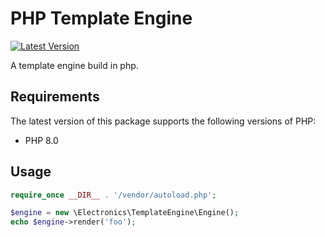 PHP Template Engine
======
[![Latest Version](https://img.shields.io/github/release/martenweijer/php-template-engine.svg?style=flat-square)](https://github.com/martenweijer/php-template-engine/tags)

A template engine build in php.
## Requirements
The latest version of this package supports the following versions of PHP:
* PHP 8.0
## Usage
```php
require_once __DIR__ . '/vendor/autoload.php';

$engine = new \Electronics\TemplateEngine\Engine();
echo $engine->render('foo');
```